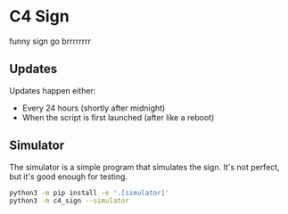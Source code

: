 # C4 Sign
funny sign go brrrrrrrr

## Updates

Updates happen either:
- Every 24 hours (shortly after midnight)
- When the script is first launched (after like a reboot)

## Simulator

The simulator is a simple program that simulates the sign. It's not perfect, but it's good enough for testing.

```bash
python3 -m pip install -e '.[simulator]'
python3 -m c4_sign --simulator
```